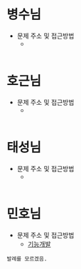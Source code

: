 # 병수님

- 문제 주소 및 접근방법
  - []()

```text
```

# 호근님

- 문제 주소 및 접근방법
  - []()

```text
```

# 태성님

- 문제 주소 및 접근방법
  - []()

```text
```

# 민호님

- 문제 주소 및 접근방법
  - [기능개발](https://school.programmers.co.kr/learn/courses/30/lessons/42586?language=python3#)

```text
발례를 모르겠음.
```